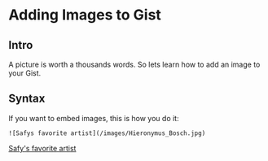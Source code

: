 # Adding Images to Gist

## Intro
A picture is worth a thousands words.  So lets learn how to add an image to your Gist.

## Syntax

If you want to embed images, this is how you do it:

`![Safys favorite artist](/images/Hieronymus_Bosch.jpg)`

[Safy's favorite artist](/images/addingImagesToGists/Hieronymus_Bosch.jpg?raw=true)


